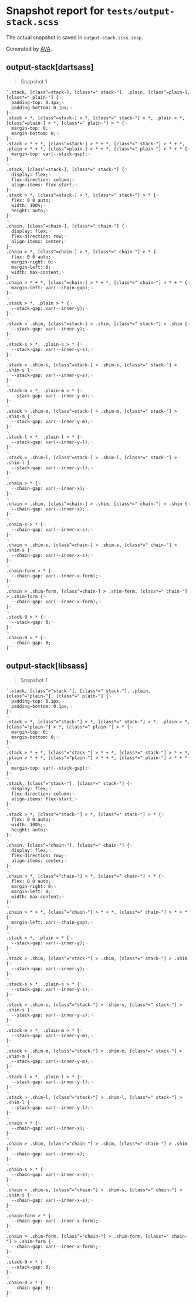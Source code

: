 # Snapshot report for `tests/output-stack.scss`

The actual snapshot is saved in `output-stack.scss.snap`.

Generated by [AVA](https://ava.li).

## output-stack[dartsass]

> Snapshot 1

    `.stack, [class^=stack-], [class*=" stack-"], .plain, [class^=plain-], [class*=" plain-"] {␊
      padding-top: 0.1px;␊
      padding-bottom: 0.1px;␊
    }␊
    .stack > *, [class^=stack-] > *, [class*=" stack-"] > *, .plain > *, [class^=plain-] > *, [class*=" plain-"] > * {␊
      margin-top: 0;␊
      margin-bottom: 0;␊
    }␊
    .stack > * + *, [class^=stack-] > * + *, [class*=" stack-"] > * + *, .plain > * + *, [class^=plain-] > * + *, [class*=" plain-"] > * + * {␊
      margin-top: var(--stack-gap);␊
    }␊
    ␊
    .stack, [class^=stack-], [class*=" stack-"] {␊
      display: flex;␊
      flex-direction: column;␊
      align-items: flex-start;␊
    }␊
    .stack > *, [class^=stack-] > *, [class*=" stack-"] > * {␊
      flex: 0 0 auto;␊
      width: 100%;␊
      height: auto;␊
    }␊
    ␊
    .chain, [class^=chain-], [class*=" chain-"] {␊
      display: flex;␊
      flex-direction: row;␊
      align-items: center;␊
    }␊
    .chain > *, [class^=chain-] > *, [class*=" chain-"] > * {␊
      flex: 0 0 auto;␊
      margin-right: 0;␊
      margin-left: 0;␊
      width: max-content;␊
    }␊
    .chain > * + *, [class^=chain-] > * + *, [class*=" chain-"] > * + * {␊
      margin-left: var(--chain-gap);␊
    }␊
    ␊
    .stack > *, .plain > * {␊
      --stack-gap: var(--inner-y);␊
    }␊
    ␊
    .stack > .shim, [class^=stack-] > .shim, [class*=" stack-"] > .shim {␊
      --stack-gap: var(--inner-y);␊
    }␊
    ␊
    .stack-s > *, .plain-s > * {␊
      --stack-gap: var(--inner-y-s);␊
    }␊
    ␊
    .stack > .shim-s, [class^=stack-] > .shim-s, [class*=" stack-"] > .shim-s {␊
      --stack-gap: var(--inner-y-s);␊
    }␊
    ␊
    .stack-m > *, .plain-m > * {␊
      --stack-gap: var(--inner-y-m);␊
    }␊
    ␊
    .stack > .shim-m, [class^=stack-] > .shim-m, [class*=" stack-"] > .shim-m {␊
      --stack-gap: var(--inner-y-m);␊
    }␊
    ␊
    .stack-l > *, .plain-l > * {␊
      --stack-gap: var(--inner-y-l);␊
    }␊
    ␊
    .stack > .shim-l, [class^=stack-] > .shim-l, [class*=" stack-"] > .shim-l {␊
      --stack-gap: var(--inner-y-l);␊
    }␊
    ␊
    .chain > * {␊
      --chain-gap: var(--inner-x);␊
    }␊
    ␊
    .chain > .shim, [class^=chain-] > .shim, [class*=" chain-"] > .shim {␊
      --chain-gap: var(--inner-x);␊
    }␊
    ␊
    .chain-s > * {␊
      --chain-gap: var(--inner-x-s);␊
    }␊
    ␊
    .chain > .shim-s, [class^=chain-] > .shim-s, [class*=" chain-"] > .shim-s {␊
      --chain-gap: var(--inner-x-s);␊
    }␊
    ␊
    .chain-form > * {␊
      --chain-gap: var(--inner-x-form);␊
    }␊
    ␊
    .chain > .shim-form, [class^=chain-] > .shim-form, [class*=" chain-"] > .shim-form {␊
      --chain-gap: var(--inner-x-form);␊
    }␊
    ␊
    .stack-0 > * {␊
      --stack-gap: 0;␊
    }␊
    ␊
    .chain-0 > * {␊
      --chain-gap: 0;␊
    }`

## output-stack[libsass]

> Snapshot 1

    `.stack, [class^="stack-"], [class*=" stack-"], .plain, [class^="plain-"], [class*=" plain-"] {␊
      padding-top: 0.1px;␊
      padding-bottom: 0.1px;␊
    }␊
    ␊
    .stack > *, [class^="stack-"] > *, [class*=" stack-"] > *, .plain > *, [class^="plain-"] > *, [class*=" plain-"] > * {␊
      margin-top: 0;␊
      margin-bottom: 0;␊
    }␊
    ␊
    .stack > * + *, [class^="stack-"] > * + *, [class*=" stack-"] > * + *, .plain > * + *, [class^="plain-"] > * + *, [class*=" plain-"] > * + * {␊
      margin-top: var(--stack-gap);␊
    }␊
    ␊
    .stack, [class^="stack-"], [class*=" stack-"] {␊
      display: flex;␊
      flex-direction: column;␊
      align-items: flex-start;␊
    }␊
    ␊
    .stack > *, [class^="stack-"] > *, [class*=" stack-"] > * {␊
      flex: 0 0 auto;␊
      width: 100%;␊
      height: auto;␊
    }␊
    ␊
    .chain, [class^="chain-"], [class*=" chain-"] {␊
      display: flex;␊
      flex-direction: row;␊
      align-items: center;␊
    }␊
    ␊
    .chain > *, [class^="chain-"] > *, [class*=" chain-"] > * {␊
      flex: 0 0 auto;␊
      margin-right: 0;␊
      margin-left: 0;␊
      width: max-content;␊
    }␊
    ␊
    .chain > * + *, [class^="chain-"] > * + *, [class*=" chain-"] > * + * {␊
      margin-left: var(--chain-gap);␊
    }␊
    ␊
    .stack > *, .plain > * {␊
      --stack-gap: var(--inner-y);␊
    }␊
    ␊
    .stack > .shim, [class^="stack-"] > .shim, [class*=" stack-"] > .shim {␊
      --stack-gap: var(--inner-y);␊
    }␊
    ␊
    .stack-s > *, .plain-s > * {␊
      --stack-gap: var(--inner-y-s);␊
    }␊
    ␊
    .stack > .shim-s, [class^="stack-"] > .shim-s, [class*=" stack-"] > .shim-s {␊
      --stack-gap: var(--inner-y-s);␊
    }␊
    ␊
    .stack-m > *, .plain-m > * {␊
      --stack-gap: var(--inner-y-m);␊
    }␊
    ␊
    .stack > .shim-m, [class^="stack-"] > .shim-m, [class*=" stack-"] > .shim-m {␊
      --stack-gap: var(--inner-y-m);␊
    }␊
    ␊
    .stack-l > *, .plain-l > * {␊
      --stack-gap: var(--inner-y-l);␊
    }␊
    ␊
    .stack > .shim-l, [class^="stack-"] > .shim-l, [class*=" stack-"] > .shim-l {␊
      --stack-gap: var(--inner-y-l);␊
    }␊
    ␊
    .chain > * {␊
      --chain-gap: var(--inner-x);␊
    }␊
    ␊
    .chain > .shim, [class^="chain-"] > .shim, [class*=" chain-"] > .shim {␊
      --chain-gap: var(--inner-x);␊
    }␊
    ␊
    .chain-s > * {␊
      --chain-gap: var(--inner-x-s);␊
    }␊
    ␊
    .chain > .shim-s, [class^="chain-"] > .shim-s, [class*=" chain-"] > .shim-s {␊
      --chain-gap: var(--inner-x-s);␊
    }␊
    ␊
    .chain-form > * {␊
      --chain-gap: var(--inner-x-form);␊
    }␊
    ␊
    .chain > .shim-form, [class^="chain-"] > .shim-form, [class*=" chain-"] > .shim-form {␊
      --chain-gap: var(--inner-x-form);␊
    }␊
    ␊
    .stack-0 > * {␊
      --stack-gap: 0;␊
    }␊
    ␊
    .chain-0 > * {␊
      --chain-gap: 0;␊
    }␊
    `
